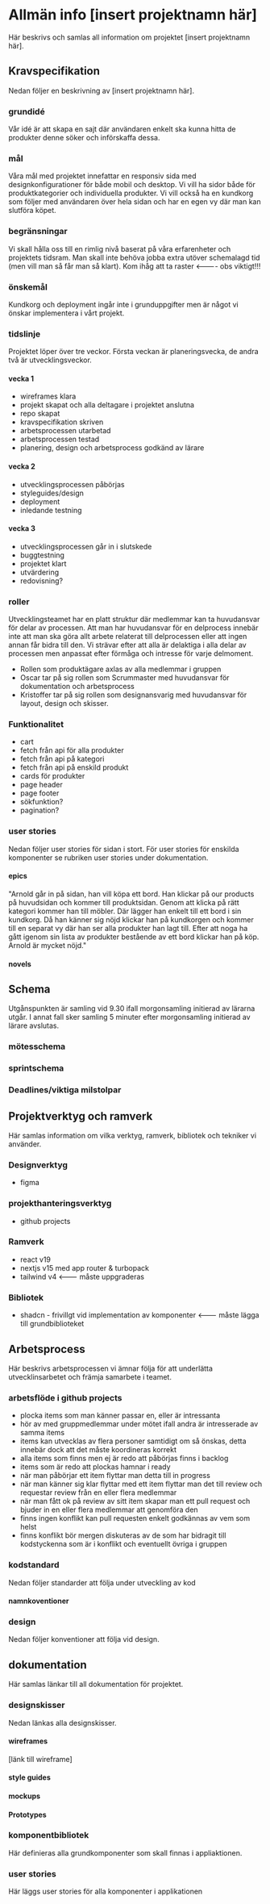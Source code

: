 # Allmän info [insert projektnamn här]

Här beskrivs och samlas all information om projektet [insert projektnamn här].

## Kravspecifikation

Nedan följer en beskrivning av [insert projektnamn här].

### grundidé

Vår idé är att skapa en sajt där användaren enkelt ska kunna hitta de produkter denne söker och införskaffa dessa. 

### mål

Våra mål med projektet innefattar en responsiv sida med designkonfigurationer för både mobil och desktop. Vi vill ha sidor både för produktkategorier och individuella produkter. Vi vill också ha en kundkorg som följer med användaren över hela sidan och har en egen vy där man kan slutföra köpet.

### begränsningar

Vi skall hålla oss till en rimlig nivå baserat på våra erfarenheter och projektets tidsram. Man skall inte behöva jobba extra utöver schemalagd tid (men vill man så får man så klart). Kom ihåg att ta raster <---- obs viktigt!!!

### önskemål

Kundkorg och deployment ingår inte i grunduppgifter men är något vi önskar implementera i vårt projekt.

### tidslinje

Projektet löper över tre veckor. Första veckan är planeringsvecka, de andra två är utvecklingsveckor.

#### vecka 1

* wireframes klara
* projekt skapat och alla deltagare i projektet anslutna
* repo skapat
* kravspecifikation skriven
* arbetsprocessen utarbetad
* arbetsprocessen testad
* planering, design och arbetsprocess godkänd av lärare

#### vecka 2

* utvecklingsprocessen påbörjas
* styleguides/design
* deployment
* inledande testning

#### vecka 3

* utvecklingsprocessen går in i slutskede
* buggtestning
* projektet klart
* utvärdering
* redovisning?

### roller

Utvecklingsteamet har en platt struktur där medlemmar kan ta huvudansvar för delar av processen. Att man har huvudansvar för en delprocess innebär inte att man ska göra allt arbete relaterat till delprocessen eller att ingen annan får bidra till den. Vi strävar efter att alla är delaktiga i alla delar av processen men anpassat efter förmåga och intresse för varje delmoment.

* Rollen som produktägare axlas av alla medlemmar i gruppen
* Oscar tar på sig rollen som Scrummaster med huvudansvar för dokumentation och arbetsprocess
* Kristoffer tar på sig rollen som designansvarig med huvudansvar för layout, design och skisser.

### Funktionalitet

* cart
* fetch från api för alla produkter
* fetch från api på kategori
* fetch från api på enskild produkt
* cards för produkter
* page header
* page footer
* sökfunktion?
* pagination?

### user stories

Nedan följer user stories för sidan i stort. För user stories för enskilda komponenter se rubriken user stories under dokumentation.

#### epics

"Arnold går in på sidan, han vill köpa ett bord. Han klickar på our products på huvudsidan och kommer till produktsidan. Genom att klicka på rätt kategori kommer han till möbler. Där lägger han enkelt till ett bord i sin kundkorg. Då han känner sig nöjd klickar han på kundkorgen och kommer till en separat vy där han ser alla produkter han lagt till. Efter att noga ha gått igenom sin lista av produkter bestående av ett bord klickar han på köp. Arnold är mycket nöjd."

#### novels

## Schema

Utgånspunkten är samling vid 9.30 ifall morgonsamling initierad av lärarna utgår. I annat fall sker samling 5 minuter efter morgonsamling initierad av lärare avslutas. 

### mötesschema

### sprintschema

### Deadlines/viktiga milstolpar

## Projektverktyg och ramverk 

Här samlas information om vilka verktyg, ramverk, bibliotek och tekniker vi använder.

### Designverktyg

* figma

### projekthanteringsverktyg

* github projects

### Ramverk

* react v19
* nextjs v15 med app router & turbopack
* tailwind v4 <--- måste uppgraderas

### Bibliotek

* shadcn - frivillgt vid implementation av komponenter <--- måste lägga till grundbiblioteket

## Arbetsprocess

Här beskrivs arbetsprocessen vi ämnar följa för att underlätta utvecklinsarbetet och främja samarbete i teamet.

### arbetsflöde i github projects

* plocka items som man känner passar en, eller är intressanta
* hör av med gruppmedlemmar under mötet ifall andra är intresserade av samma items
* items kan utvecklas av flera personer samtidigt om så önskas, detta innebär dock att det måste koordineras korrekt
* alla items som finns men ej är redo att påbörjas finns i backlog
* items som är redo att plockas hamnar i ready
* när man påbörjar ett item flyttar man detta till in progress
* när man känner sig klar flyttar med ett item flyttar man det till review och requestar review från en eller flera medlemmar
* när man fått ok på review av sitt item skapar man ett pull request och bjuder in en eller flera medlemmar att genomföra den
* finns ingen konflikt kan pull requesten enkelt godkännas av vem som helst
* finns konflikt bör mergen diskuteras av de som har bidragit till kodstyckenna som är i konflikt och eventuellt övriga i gruppen

### kodstandard

Nedan följer standarder att följa under utveckling av kod

#### namnkoventioner

### design

Nedan följer konventioner att följa vid design.

## dokumentation

Här samlas länkar till all dokumentation för projektet.

### designskisser

Nedan länkas alla designskisser.

#### wireframes

[länk till wireframe]

#### style guides

#### mockups

#### Prototypes

### komponentbibliotek

Här definieras alla grundkomponenter som skall finnas i appliaktionen.

### user stories

Här läggs user stories för alla komponenter i applikationen
